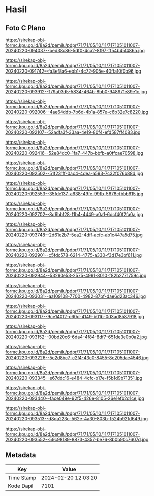 # Hasil

## Foto C Plano

https://sirekap-obj-formc.kpu.go.id/8a2d/pemilu/pdpr/71/71/05/10/11/7171051011007-20240220-094037--bed38c86-5df0-4ca2-8f97-ff54b45f486a.jpg

https://sirekap-obj-formc.kpu.go.id/8a2d/pemilu/pdpr/71/71/05/10/11/7171051011007-20240220-091742--fa3ef8a6-ebb1-4c72-905e-40ffa10f0b96.jpg

https://sirekap-obj-formc.kpu.go.id/8a2d/pemilu/pdpr/71/71/05/10/11/7171051011007-20240220-093912--179a03d5-5834-464b-8bb0-948971e89e1c.jpg

https://sirekap-obj-formc.kpu.go.id/8a2d/pemilu/pdpr/71/71/05/10/11/7171051011007-20240220-092006--4ae64ddb-7b6d-4b1a-857e-c6b32e7c8220.jpg

https://sirekap-obj-formc.kpu.go.id/8a2d/pemilu/pdpr/71/71/05/10/11/7171051011007-20240220-092107--52adfa3f-33aa-4e19-80f4-efd587ff4083.jpg

https://sirekap-obj-formc.kpu.go.id/8a2d/pemilu/pdpr/71/71/05/10/11/7171051011007-20240220-092416--52e84dc0-1fa7-447b-bbfb-a0ffcae70598.jpg

https://sirekap-obj-formc.kpu.go.id/8a2d/pemilu/pdpr/71/71/05/10/11/7171051011007-20240220-092502--51f231ff-0ac4-4dea-a593-7c32f076b88d.jpg

https://sirekap-obj-formc.kpu.go.id/8a2d/pemilu/pdpr/71/71/05/10/11/7171051011007-20240220-092553--35fde137-a638-49fe-99fb-5678cfbbb615.jpg

https://sirekap-obj-formc.kpu.go.id/8a2d/pemilu/pdpr/71/71/05/10/11/7171051011007-20240220-092702--8d6bbf28-f1b4-4449-a0a1-6dcf40f2fa0a.jpg

https://sirekap-obj-formc.kpu.go.id/8a2d/pemilu/pdpr/71/71/05/10/11/7171051011007-20240220-093748--2d61e2b7-5ea2-4dff-acfc-ab1c447a5d75.jpg

https://sirekap-obj-formc.kpu.go.id/8a2d/pemilu/pdpr/71/71/05/10/11/7171051011007-20240220-092901--c5fdc578-6214-4775-a330-f3d17e3bf611.jpg

https://sirekap-obj-formc.kpu.go.id/8a2d/pemilu/pdpr/71/71/05/10/11/7171051011007-20240220-092944--53290e53-2575-4991-8010-f82b2771759c.jpg

https://sirekap-obj-formc.kpu.go.id/8a2d/pemilu/pdpr/71/71/05/10/11/7171051011007-20240220-093031--aa109108-7700-4982-87bf-dae6d23ac346.jpg

https://sirekap-obj-formc.kpu.go.id/8a2d/pemilu/pdpr/71/71/05/10/11/7171051011007-20240220-093117--9ce14012-c60d-4149-b01b-0d3ad8587918.jpg

https://sirekap-obj-formc.kpu.go.id/8a2d/pemilu/pdpr/71/71/05/10/11/7171051011007-20240220-093152--00bd20c6-6da4-4f84-8df7-651de3e0b0a2.jpg

https://sirekap-obj-formc.kpu.go.id/8a2d/pemilu/pdpr/71/71/05/10/11/7171051011007-20240220-093226--5c2d8bc7-c2f4-43c0-8455-8c205dae4546.jpg

https://sirekap-obj-formc.kpu.go.id/8a2d/pemilu/pdpr/71/71/05/10/11/7171051011007-20240220-093345--e67ddc16-e484-4cfc-b17e-f5b1d9b71351.jpg

https://sirekap-obj-formc.kpu.go.id/8a2d/pemilu/pdpr/71/71/05/10/11/7171051011007-20240220-093440--face049e-92f5-426e-8105-26e1efb2d1ce.jpg

https://sirekap-obj-formc.kpu.go.id/8a2d/pemilu/pdpr/71/71/05/10/11/7171051011007-20240220-093513--d8da223c-562e-4a30-803b-f524b921d649.jpg

https://sirekap-obj-formc.kpu.go.id/8a2d/pemilu/pdpr/71/71/05/10/11/7171051011007-20240220-093552--59c98189-8873-4357-be76-8b0b90c7607d.jpg


## Metadata

| Key        | Value               |
| ---------- | ------------------- |
| Time Stamp | 2024-02-20 12:03:20 |
| Kode Dapil | 7101                |



